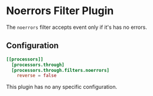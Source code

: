 # Noerrors Filter Plugin

The `noerrors` filter accepts event only if it's has no errors.

## Configuration
```toml
[[processors]]
  [processors.through]
  [processors.through.filters.noerrors]
    reverse = false
```
This plugin has no any specific configuration.

